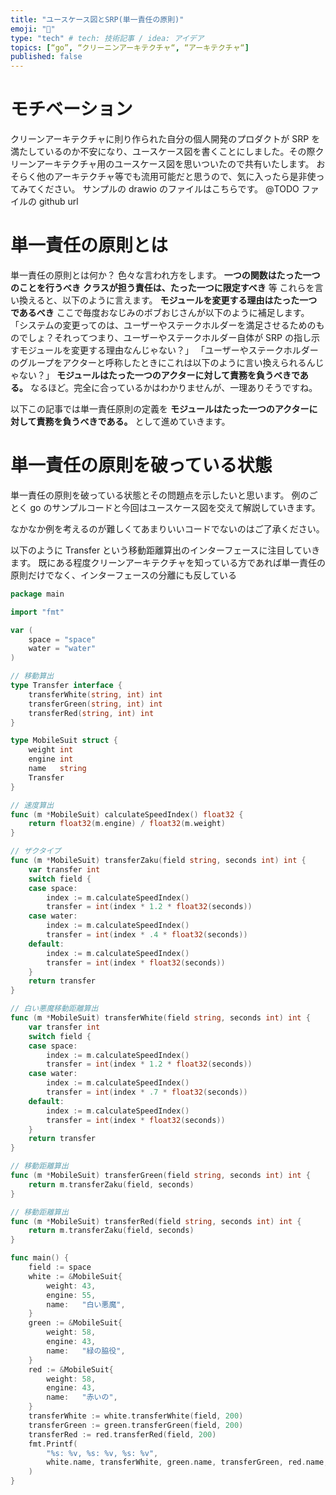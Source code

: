 ```yaml
---
title: "ユースケース図とSRP(単一責任の原則)"
emoji: "🦁"
type: "tech" # tech: 技術記事 / idea: アイデア
topics: [“go”, “クリーニンアーキテクチャ“, “アーキテクチャ“]
published: false
---
```


# モチベーション

クリーンアーキテクチャに則り作られた自分の個人開発のプロダクトが SRP を満たしているのか不安になり、ユースケース図を書くことにしました。その際クリーンアーキテクチャ用のユースケース図を思いついたので共有いたします。
おそらく他のアーキテクチャ等でも流用可能だと思うので、気に入ったら是非使ってみてください。
サンプルの drawio のファイルはこちらです。
@TODO ファイルの github url

# 単一責任の原則とは

単一責任の原則とは何か？
色々な言われ方をします。
**一つの関数はたった一つのことを行うべき**
**クラスが担う責任は、たった一つに限定すべき**
等
これらを言い換えると、以下のように言えます。
**モジュールを変更する理由はたった一つであるべき**
ここで毎度おなじみのボブおじさんが以下のように補足します。
「システムの変更ってのは、ユーザーやステークホルダーを満足させるためのものでしょ？それってつまり、ユーザーやステークホルダー自体が SRP の指し示すモジュールを変更する理由なんじゃない？」
「ユーザーやステークホルダーのグループをアクターと呼称したときにこれは以下のように言い換えられるんじゃない？」
**モジュールはたった一つのアクターに対して責務を負うべきである。**
なるほど。完全に合っているかはわかりませんが、一理ありそうですね。

以下この記事では単一責任原則の定義を
**モジュールはたった一つのアクターに対して責務を負うべきである。**
として進めていきます。

# 単一責任の原則を破っている状態

単一責任の原則を破っている状態とその問題点を示したいと思います。
例のごとく go のサンプルコードと今回はユースケース図を交えて解説していきます。

なかなか例を考えるのが難しくてあまりいいコードでないのはご了承ください。

以下のように Transfer という移動距離算出のインターフェースに注目していきます。
既にある程度クリーンアーキテクチャを知っている方であれば単一責任の原則だけでなく、インターフェースの分離にも反している

```go:bad.go
package main

import "fmt"

var (
	space = "space"
	water = "water"
)

// 移動算出
type Transfer interface {
	transferWhite(string, int) int
	transferGreen(string, int) int
	transferRed(string, int) int
}

type MobileSuit struct {
	weight int
	engine int
	name   string
	Transfer
}

// 速度算出
func (m *MobileSuit) calculateSpeedIndex() float32 {
	return float32(m.engine) / float32(m.weight)
}

// ザクタイプ
func (m *MobileSuit) transferZaku(field string, seconds int) int {
	var transfer int
	switch field {
	case space:
		index := m.calculateSpeedIndex()
		transfer = int(index * 1.2 * float32(seconds))
	case water:
		index := m.calculateSpeedIndex()
		transfer = int(index * .4 * float32(seconds))
	default:
		index := m.calculateSpeedIndex()
		transfer = int(index * float32(seconds))
	}
	return transfer
}

// 白い悪魔移動距離算出
func (m *MobileSuit) transferWhite(field string, seconds int) int {
	var transfer int
	switch field {
	case space:
		index := m.calculateSpeedIndex()
		transfer = int(index * 1.2 * float32(seconds))
	case water:
		index := m.calculateSpeedIndex()
		transfer = int(index * .7 * float32(seconds))
	default:
		index := m.calculateSpeedIndex()
		transfer = int(index * float32(seconds))
	}
	return transfer
}

// 移動距離算出
func (m *MobileSuit) transferGreen(field string, seconds int) int {
	return m.transferZaku(field, seconds)
}

// 移動距離算出
func (m *MobileSuit) transferRed(field string, seconds int) int {
	return m.transferZaku(field, seconds)
}

func main() {
	field := space
	white := &MobileSuit{
		weight: 43,
		engine: 55,
		name:   "白い悪魔",
	}
	green := &MobileSuit{
		weight: 58,
		engine: 43,
		name:   "緑の脇役",
	}
	red := &MobileSuit{
		weight: 58,
		engine: 43,
		name:   "赤いの",
	}
	transferWhite := white.transferWhite(field, 200)
	transferGreen := green.transferGreen(field, 200)
	transferRed := red.transferRed(field, 200)
	fmt.Printf(
		"%s: %v, %s: %v, %s: %v",
		white.name, transferWhite, green.name, transferGreen, red.name, transferRed,
	)
}

```
